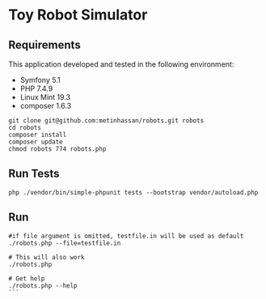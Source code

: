 # Toy Robot Simulator


## Requirements
This application developed and tested in the following environment:
* Symfony 5.1 
* PHP 7.4.9
* Linux Mint 19.3
* composer 1.6.3

```
git clone git@github.com:metinhassan/robots.git robots
cd robots
composer install
composer update
chmod robots 774 robots.php
```

## Run Tests
```
php ./vendor/bin/simple-phpunit tests --bootstrap vendor/autoload.php 
```

## Run
``````
#if file argument is omitted, testfile.in will be used as default
./robots.php --file=testfile.in

# This will also work
./robots.php 

# Get help
./robots.php --help
```